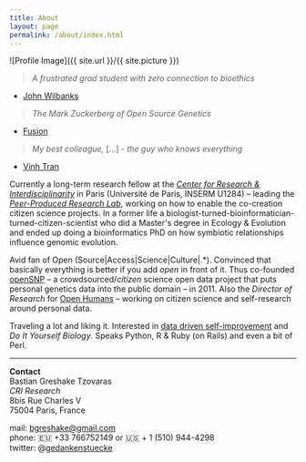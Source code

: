 ```yaml
---
title: About
layout: page
permalink: /about/index.html
---
```

<style>
img { width: 50%; margin: 0 auto; display: block; }
</style>

![Profile Image]({{ site.url }}/{{ site.picture }})

> *A frustrated grad student with zero connection to bioethics*

- [John Wilbanks](http://www.twitter.com/wilbanks)

> *The Mark Zuckerberg of Open Source Genetics*

- [Fusion](http://fusion.net/story/47945/this-guy-is-the-mark-zuckerberg-of-open-source-genetics/)

> *My best colleague,* […] *- the guy who knows everything*

- [Vinh Tran](https://trvinh.github.io/2017/04/20/how-i-met-r/)

Currently a long-term research fellow at the [_Center for Research & Interdisciplinarity_](https://research.cri-paris.org) in Paris (Université de Paris, INSERM U1284) – leading the [_Peer-Produced Research Lab_](https://research.cri-paris.org/teampage?id=5d809b499a474e063faa3a1a), working on how to enable the co-creation citizen science projects. In a former life a biologist-turned-bioinformatician-turned-citizen-scientist who did a Master's degree in Ecology & Evolution and ended up doing a bioinformatics PhD on how symbiotic relationships influence genomic evolution.

Avid fan of Open \(Source\|Access\|Science\|Culture\|.\*\). Convinced that basically everything is better if you add *open* in front of it.
Thus co-founded [openSNP](https://opensnp.org) – a crowdsourced/*citizen* science open data project that puts personal genetics data into the public domain – in 2011.
Also the *Director of Research* for [Open Humans](https://openhumans.org) – working on citizen science and self-research around personal data.

Traveling a lot and liking it. Interested in [data driven self-improvement](/quantifiedself/) and *Do It Yourself Biology*. Speaks Python, R & Ruby (on Rails) and even a bit of Perl.

---

**Contact**<br/>
Bastian Greshake Tzovaras<br/>
_CRI Research_<br/>
8bis Rue Charles V<br/>
75004 Paris, France


mail: bgreshake@gmail.com <br/>
phone: 🇪🇺 +33 766752149 or 🇺🇸 + 1 (510) 944-4298 <br/>
twitter: @[gedankenstuecke](http://www.twitter.com/gedankenstuecke)
